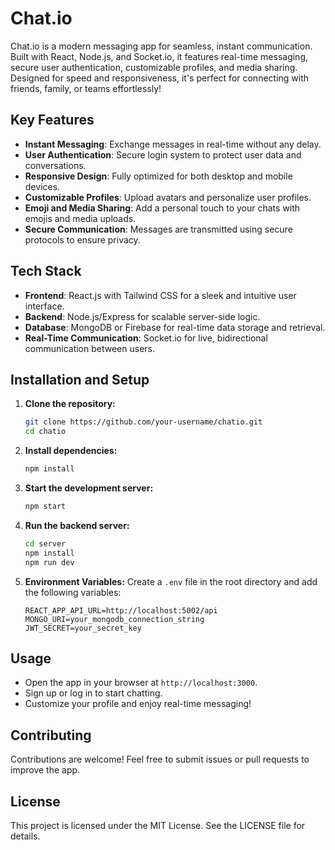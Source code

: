 # Chat.io

Chat.io is a modern messaging app for seamless, instant communication. Built with React, Node.js, and Socket.io, it features real-time messaging, secure user authentication, customizable profiles, and media sharing. Designed for speed and responsiveness, it's perfect for connecting with friends, family, or teams effortlessly!

## Key Features

- **Instant Messaging**: Exchange messages in real-time without any delay.
- **User Authentication**: Secure login system to protect user data and conversations.
- **Responsive Design**: Fully optimized for both desktop and mobile devices.
- **Customizable Profiles**: Upload avatars and personalize user profiles.
- **Emoji and Media Sharing**: Add a personal touch to your chats with emojis and media uploads.
- **Secure Communication**: Messages are transmitted using secure protocols to ensure privacy.

## Tech Stack

- **Frontend**: React.js with Tailwind CSS for a sleek and intuitive user interface.
- **Backend**: Node.js/Express for scalable server-side logic.
- **Database**: MongoDB or Firebase for real-time data storage and retrieval.
- **Real-Time Communication**: Socket.io for live, bidirectional communication between users.

## Installation and Setup

1. **Clone the repository:**
   ```bash
   git clone https://github.com/your-username/chatio.git
   cd chatio
   ```

2. **Install dependencies:**
   ```bash
   npm install
   ```

3. **Start the development server:**
   ```bash
   npm start
   ```

4. **Run the backend server:**
   ```bash
   cd server
   npm install
   npm run dev
   ```

5. **Environment Variables:**
   Create a `.env` file in the root directory and add the following variables:
   ```env
   REACT_APP_API_URL=http://localhost:5002/api
   MONGO_URI=your_mongodb_connection_string
   JWT_SECRET=your_secret_key
   ```

## Usage

- Open the app in your browser at `http://localhost:3000`.
- Sign up or log in to start chatting.
- Customize your profile and enjoy real-time messaging!

## Contributing

Contributions are welcome! Feel free to submit issues or pull requests to improve the app.

## License

This project is licensed under the MIT License. See the LICENSE file for details.
